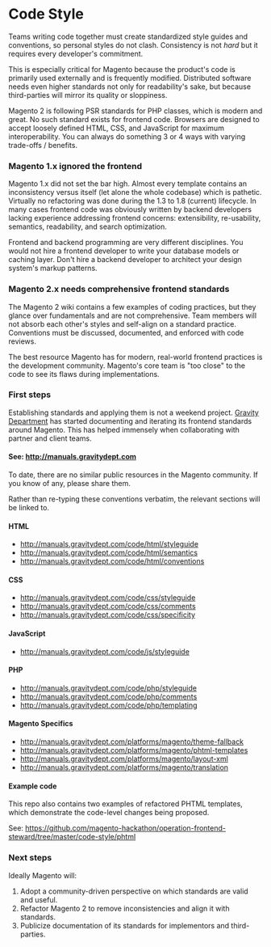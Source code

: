 # Code Style

Teams writing code together must create standardized style guides and conventions, so personal styles do not clash. Consistency is not *hard* but it requires every developer's commitment.

This is especially critical for Magento because the product's code is primarily used externally and is frequently modified. Distributed software needs even higher standards not only for readability's sake, but because third-parties will mirror its quality or sloppiness.

Magento 2 is following PSR standards for PHP classes, which is modern and great. No such standard exists for frontend code. Browsers are designed to accept loosely defined HTML, CSS, and JavaScript for maximum interoperability. You can always do something 3 or 4 ways with varying trade-offs / benefits.

### Magento 1.x ignored the frontend

Magento 1.x did not set the bar high. Almost every template contains an inconsistency versus itself (let alone the whole codebase) which is pathetic. Virtually no refactoring was done during the 1.3 to 1.8 (current) lifecycle. In many cases frontend code was obviously written by backend developers lacking experience addressing frontend concerns: extensibility, re-usability, semantics, readability, and search optimization.

Frontend and backend programming are very different disciplines. You would not hire a frontend developer to write your database models or caching layer. Don't hire a backend developer to architect your design system's markup patterns.

### Magento 2.x needs comprehensive frontend standards

The Magento 2 wiki contains a few examples of coding practices, but they glance over fundamentals and are not comprehensive. Team members will not absorb each other's styles and self-align on a standard practice. Conventions must be discussed, documented, and enforced with code reviews.

The best resource Magento has for modern, real-world frontend practices is the development community. Magento's core team is "too close" to the code to see its flaws during implementations.

### First steps

Establishing standards and applying them is not a weekend project. [Gravity Department](http://gravitydept.com) has started documenting and iterating its frontend standards around Magento. This has helped immensely when collaborating with partner and client teams.

#### See: http://manuals.gravitydept.com

To date, there are no similar public resources in the Magento community. If you know of any, please share them.

Rather than re-typing these conventions verbatim, the relevant sections will be linked to.

#### HTML

* http://manuals.gravitydept.com/code/html/styleguide
* http://manuals.gravitydept.com/code/html/semantics
* http://manuals.gravitydept.com/code/html/conventions

#### CSS

* http://manuals.gravitydept.com/code/css/styleguide
* http://manuals.gravitydept.com/code/css/comments
* http://manuals.gravitydept.com/code/css/specificity

#### JavaScript

* http://manuals.gravitydept.com/code/js/styleguide

#### PHP

* http://manuals.gravitydept.com/code/php/styleguide
* http://manuals.gravitydept.com/code/php/comments
* http://manuals.gravitydept.com/code/php/templating

#### Magento Specifics

* http://manuals.gravitydept.com/platforms/magento/theme-fallback
* http://manuals.gravitydept.com/platforms/magento/phtml-templates
* http://manuals.gravitydept.com/platforms/magento/layout-xml
* http://manuals.gravitydept.com/platforms/magento/translation

#### Example code

This repo also contains two examples of refactored PHTML templates, which demonstrate the code-level changes being proposed.

See: https://github.com/magento-hackathon/operation-frontend-steward/tree/master/code-style/phtml

### Next steps

Ideally Magento will:

1. Adopt a community-driven perspective on which standards are valid and useful.
1. Refactor Magento 2 to remove inconsistencies and align it with standards.
1. Publicize documentation of its standards for implementors and third-parties.
